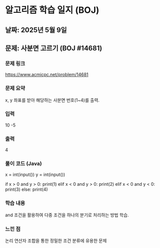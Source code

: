 # 알고리즘 학습 일지 (BOJ)

##  날짜: 2025년 5월 9일
## 문제: 사분면 고르기 (BOJ #14681)
### 문제 링크
 https://www.acmicpc.net/problem/14681
### 문제 요약
x, y 좌표를 받아 해당하는 사분면 번호(1~4)를 출력.
### 입력
10
-5

### 출력
4

### 풀이 코드 (Java)
x = int(input())
y = int(input())

if x > 0 and y > 0:
    print(1)
elif x < 0 and y > 0:
    print(2)
elif x < 0 and y < 0:
    print(3)
else:
    print(4)

###  학습 내용
and 조건을 활용하여 다중 조건을 하나의 분기로 처리하는 방법 학습.

### 느낀 점
논리 연산자 조합을 통한 정밀한 조건 분류에 유용한 문제